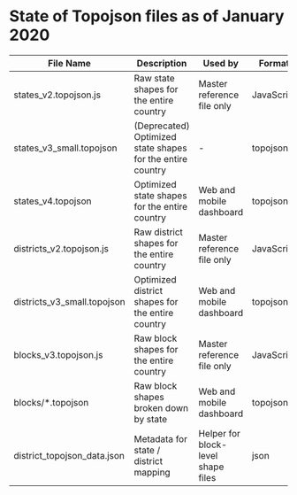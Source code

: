 # State of Topojson files as of January 2020

| File Name | Description | Used by | Format |
| --------- | ----------- | ------- | ------ |
| states_v2.topojson.js | Raw state shapes for the entire country | Master reference file only | JavaScript | 
| states_v3_small.topojson | (Deprecated) Optimized state shapes for the entire country | - | topojson |
| states_v4.topojson | Optimized state shapes for the entire country | Web and mobile dashboard | topojson |
| districts_v2.topojson.js | Raw district shapes for the entire country | Master reference file only | JavaScript | 
| districts_v3_small.topojson | Optimized district shapes for the entire country | Web and mobile dashboard | topojson |
| blocks_v3.topojson.js | Raw block shapes for the entire country | Master reference file only | JavaScript | 
| blocks/*.topojson | Raw block shapes broken down by state | Web and mobile dashboard | topojson |
| district_topojson_data.json | Metadata for state / district mapping | Helper for block-level shape files | json |
